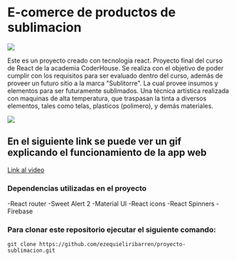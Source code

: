 # E-comerce de productos de sublimacion 

![](https://res.cloudinary.com/dkkrcphjh/image/upload/v1677111771/sublitorre_nq0ewq.png)

Este es un proyecto creado con tecnologia react. Proyecto final del curso de React de la academia CoderHouse. 
Se realiza con el objetivo de poder cumplir con los requisitos para ser evaluado dentro del curso, además de proveer un futuro sitio a la marca "Sublitorre". La cual provee insumos y elementos para ser futuramente sublimados. Una técnica artistica realizada con maquinas de alta temperatura, que traspasan la tinta a diversos elementos, tales como telas, plasticos (polimero), y demás materiales. 

![](https://res.cloudinary.com/dkkrcphjh/image/upload/v1677109707/logoSubliTorre_xb1hqe.png)

## En el siguiente link se puede ver un gif explicando el funcionamiento de la app web

[Link al video](https://drive.google.com/file/d/1SGcF8ZYR38UNlmzW16BxAPwK-vtbILdk/view?usp=sharing)


### Dependencias utilizadas en el proyecto

-React router
-Sweet Alert 2
-Material UI
-React icons
-React Spinners
-Firebase

### Para clonar este repositorio ejecutar el siguiente comando: 
`git clone https://github.com/ezequieliribarren/proyecto-sublimacion.git`

